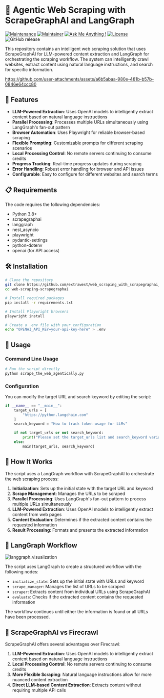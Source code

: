 # 🧠 Agentic Web Scraping with ScrapeGraphAI and LangGraph

[![Maintenance](https://img.shields.io/badge/Maintained%3F-yes-green.svg)]()
[![Maintainer](https://img.shields.io/static/v1?label=Yevhen%20Ruban&message=Maintainer&color=red)](mailto:yevhen.ruban@extrawest.com)
[![Ask Me Anything !](https://img.shields.io/badge/Ask%20me-anything-1abc9c.svg)]()
[![License](https://img.shields.io/badge/License-Apache_2.0-blue.svg)](https://opensource.org/licenses/Apache-2.0)
![GitHub release](https://img.shields.io/badge/release-v1.0.0-blue)

This repository contains an intelligent web scraping solution that uses ScrapeGraphAI for LLM-powered content extraction and LangGraph for orchestrating the scraping workflow. The system can intelligently crawl websites, extract content using natural language instructions, and search for specific information.




https://github.com/user-attachments/assets/a6b5abaa-980e-481b-b57b-0846e64ccc80




## 🚀 Features

- **LLM-Powered Extraction**: Uses OpenAI models to intelligently extract content based on natural language instructions
- **Parallel Processing**: Processes multiple URLs simultaneously using LangGraph's fan-out pattern
- **Browser Automation**: Uses Playwright for reliable browser-based scraping
- **Flexible Prompting**: Customizable prompts for different scraping scenarios
- **Local Processing Control**: No remote servers continuing to consume credits
- **Progress Tracking**: Real-time progress updates during scraping
- **Error Handling**: Robust error handling for browser and API issues
- **Configurable**: Easy to configure for different websites and search terms

## 📋 Requirements

The code requires the following dependencies:
- Python 3.8+
- scrapegraphai
- langgraph
- nest_asyncio
- playwright
- pydantic-settings
- python-dotenv
- openai (for API access)

## 🛠️ Installation

```bash
# Clone the repository
git clone https://github.com/extrawest/web_scraping_with_scrapegraphai_and_langgraph.git
cd web-scraping-scrapegraphai

# Install required packages
pip install -r requirements.txt

# Install Playwright browsers
playwright install

# Create a .env file with your configuration
echo "OPENAI_API_KEY=your-api-key-here" > .env
```

## 📝 Usage

### Command Line Usage

```bash
# Run the script directly
python scrape_the_web_agentically.py
```

### Configuration

You can modify the target URL and search keyword by editing the script:

```python
if __name__ == "__main__":
    target_urls = [
        "https://python.langchain.com"
    ]
    search_keyword = "How to track token usage for LLMs"

    if not target_urls or not search_keyword:
        print("Please set the target_urls list and search_keyword variable.")
    else:
        main(target_urls, search_keyword)
```

## 🧠 How It Works

The script uses a LangGraph workflow with ScrapeGraphAI to orchestrate the web scraping process:

1. **Initialization**: Sets up the initial state with the target URL and keyword
2. **Scrape Management**: Manages the URLs to be scraped
3. **Parallel Processing**: Uses LangGraph's fan-out pattern to process multiple URLs simultaneously
4. **LLM-Powered Extraction**: Uses OpenAI models to intelligently extract content from web pages
5. **Content Evaluation**: Determines if the extracted content contains the requested information
6. **Result Processing**: Formats and presents the extracted information

## 🔄 LangGraph Workflow

![langgraph_visualization](https://github.com/user-attachments/assets/f10f84db-0436-410e-8d67-cd60d8f8e87e)


The script uses LangGraph to create a structured workflow with the following nodes:

- `initialize_state`: Sets up the initial state with URLs and keyword
- `scrape_manager`: Manages the list of URLs to be scraped
- `scraper`: Extracts content from individual URLs using ScrapeGraphAI
- `evaluate`: Checks if the extracted content contains the requested information

The workflow continues until either the information is found or all URLs have been processed.

## 🤖 ScrapeGraphAI vs Firecrawl

ScrapeGraphAI offers several advantages over Firecrawl:

1. **LLM-Powered Extraction**: Uses OpenAI models to intelligently extract content based on natural language instructions
2. **Local Processing Control**: No remote servers continuing to consume credits
3. **More Flexible Scraping**: Natural language instructions allow for more nuanced content extraction
4. **Direct LLM-based Content Extraction**: Extracts content without requiring multiple API calls
